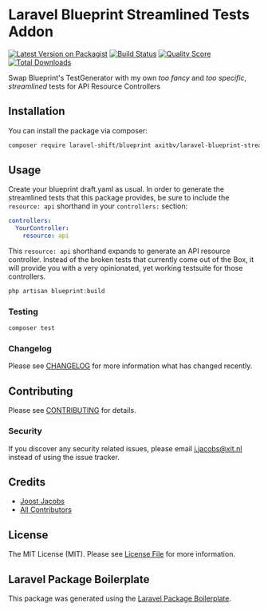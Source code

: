# Laravel Blueprint Streamlined Tests Addon

[![Latest Version on Packagist](https://img.shields.io/packagist/v/axitbv/laravel-blueprint-streamlined-test-addon.svg?style=flat-square)](https://packagist.org/packages/axitbv/laravel-blueprint-streamlined-test-addon)
[![Build Status](https://img.shields.io/travis/axitbv/laravel-blueprint-streamlined-test-addon/master.svg?style=flat-square)](https://travis-ci.org/axitbv/laravel-blueprint-streamlined-test-addon)
[![Quality Score](https://img.shields.io/scrutinizer/g/axitbv/laravel-blueprint-streamlined-test-addon.svg?style=flat-square)](https://scrutinizer-ci.com/g/axitbv/laravel-blueprint-streamlined-test-addon)
[![Total Downloads](https://img.shields.io/packagist/dt/axitbv/laravel-blueprint-streamlined-test-addon.svg?style=flat-square)](https://packagist.org/packages/axitbv/laravel-blueprint-streamlined-test-addon)

Swap Blueprint's TestGenerator with my own *too fancy* and *too specific*, *streamlined* tests for API Resource Controllers

## Installation

You can install the package via composer:

```bash
composer require laravel-shift/blueprint axitbv/laravel-blueprint-streamlined-test-addon
```

## Usage

Create your blueprint draft.yaml as usual. In order to generate the streamlined tests that this package provides, be sure to include the `resource: api` shorthand in your `controllers:` section:

```yaml
controllers:
  YourController:
    resource: api
```

This `resource: api` shorthand expands to generate an API resource controller. Instead of the broken tests that currently come out of the Box, it will provide you with a very opinionated, yet working testsuite for those controllers.

``` php
php artisan blueprint:build
```

### Testing

``` bash
composer test
```

### Changelog

Please see [CHANGELOG](CHANGELOG.md) for more information what has changed recently.

## Contributing

Please see [CONTRIBUTING](CONTRIBUTING.md) for details.

### Security

If you discover any security related issues, please email j.jacobs@xit.nl instead of using the issue tracker.

## Credits

- [Joost Jacobs](https://github.com/axitbv)
- [All Contributors](../../contributors)

## License

The MIT License (MIT). Please see [License File](LICENSE.md) for more information.

## Laravel Package Boilerplate

This package was generated using the [Laravel Package Boilerplate](https://laravelpackageboilerplate.com).
